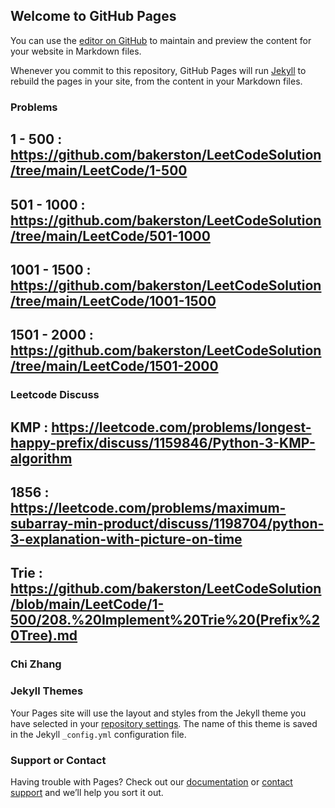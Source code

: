 ## Welcome to GitHub Pages

You can use the [editor on GitHub](https://github.com/bakerston/LeetCodeSolution/edit/gh-pages/index.md) to maintain and preview the content for your website in Markdown files.

Whenever you commit to this repository, GitHub Pages will run [Jekyll](https://jekyllrb.com/) to rebuild the pages in your site, from the content in your Markdown files.

### Problems
## 1 - 500 : https://github.com/bakerston/LeetCodeSolution/tree/main/LeetCode/1-500

## 501 - 1000 : https://github.com/bakerston/LeetCodeSolution/tree/main/LeetCode/501-1000

## 1001 - 1500 : https://github.com/bakerston/LeetCodeSolution/tree/main/LeetCode/1001-1500

## 1501 - 2000 : https://github.com/bakerston/LeetCodeSolution/tree/main/LeetCode/1501-2000

### Leetcode Discuss
## KMP : https://leetcode.com/problems/longest-happy-prefix/discuss/1159846/Python-3-KMP-algorithm
## 1856 : https://leetcode.com/problems/maximum-subarray-min-product/discuss/1198704/python-3-explanation-with-picture-on-time
## Trie : https://github.com/bakerston/LeetCodeSolution/blob/main/LeetCode/1-500/208.%20Implement%20Trie%20(Prefix%20Tree).md


### Chi Zhang
### Jekyll Themes

Your Pages site will use the layout and styles from the Jekyll theme you have selected in your [repository settings](https://github.com/bakerston/LeetCodeSolution/settings/pages). The name of this theme is saved in the Jekyll `_config.yml` configuration file.

### Support or Contact

Having trouble with Pages? Check out our [documentation](https://docs.github.com/categories/github-pages-basics/) or [contact support](https://support.github.com/contact) and we’ll help you sort it out.

